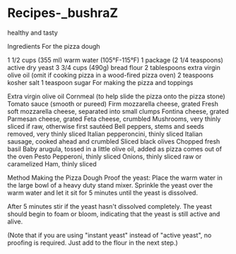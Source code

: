 # Recipes-_bushraZ
healthy and tasty 



 Ingredients
For the pizza dough

1 1/2 cups (355 ml) warm water (105°F-115°F)
1 package (2 1/4 teaspoons) active dry yeast
3 3/4 cups (490g) bread flour
2 tablespoons extra virgin olive oil (omit if cooking pizza in a wood-fired pizza oven)
2 teaspoons kosher salt
1 teaspoon sugar
For making the pizza and toppings

Extra virgin olive oil
Cornmeal (to help slide the pizza onto the pizza stone)
Tomato sauce (smooth or pureed)
Firm mozzarella cheese, grated
Fresh soft mozzarella cheese, separated into small clumps
Fontina cheese, grated
Parmesan cheese, grated
Feta cheese, crumbled
Mushrooms, very thinly sliced if raw, otherwise first sautéed
Bell peppers, stems and seeds removed, very thinly sliced
Italian pepperoncini, thinly sliced
Italian sausage, cooked ahead and crumbled
Sliced black olives
Chopped fresh basil
Baby arugula, tossed in a little olive oil, added as pizza comes out of the oven
Pesto
Pepperoni, thinly sliced
Onions, thinly sliced raw or caramelized
Ham, thinly sliced

Method
Making the Pizza Dough
Proof the yeast:
Place the warm water in the large bowl of a heavy duty stand mixer. Sprinkle the yeast over the warm water and let it sit for 5 minutes until the yeast is dissolved.

After 5 minutes stir if the yeast hasn't dissolved completely. The yeast should begin to foam or bloom, indicating that the yeast is still active and alive.

(Note that if you are using "instant yeast" instead of "active yeast", no proofing is required. Just add to the flour in the next step.)
